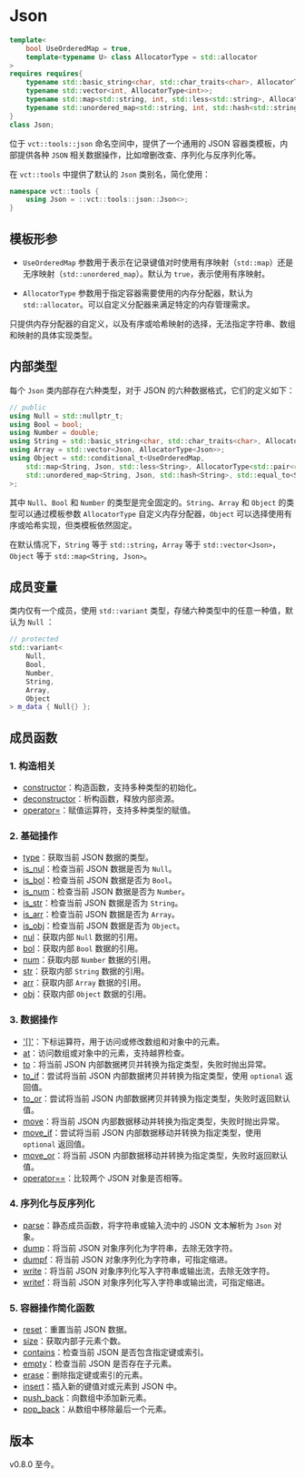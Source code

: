 # **Json**

```cpp
template<
    bool UseOrderedMap = true,
    template<typename U> class AllocatorType = std::allocator
>
requires requires{
    typename std::basic_string<char, std::char_traits<char>, AllocatorType<char>>;
    typename std::vector<int, AllocatorType<int>>;
    typename std::map<std::string, int, std::less<std::string>, AllocatorType<std::pair<const std::string, int>>>;
    typename std::unordered_map<std::string, int, std::hash<std::string>, std::equal_to<std::string>, AllocatorType<std::pair<const std::string, int>>>;
}
class Json;
```

位于 `vct::tools::json` 命名空间中，提供了一个通用的 JSON 容器类模板，内部提供各种 `JSON` 相关数据操作，比如增删改查、序列化与反序列化等。

在 `vct::tools` 中提供了默认的 `Json` 类别名，简化使用：

```cpp
namespace vct::tools {
    using Json = ::vct::tools::json::Json<>;
}
```

## 模板形参

- `UseOrderedMap` 参数用于表示在记录键值对时使用有序映射（`std::map`）还是无序映射（`std::unordered_map`）。默认为 `true`，表示使用有序映射。

- `AllocatorType` 参数用于指定容器需要使用的内存分配器，默认为 `std::allocator`。可以自定义分配器来满足特定的内存管理需求。

只提供内存分配器的自定义，以及有序或哈希映射的选择，无法指定字符串、数组和映射的具体实现类型。

## 内部类型

每个 `Json` 类内部存在六种类型，对于 JSON 的六种数据格式，它们的定义如下：

```cpp
// public
using Null = std::nullptr_t;
using Bool = bool;
using Number = double;
using String = std::basic_string<char, std::char_traits<char>, AllocatorType<char>>;
using Array = std::vector<Json, AllocatorType<Json>>;
using Object = std::conditional_t<UseOrderedMap,
    std::map<String, Json, std::less<String>, AllocatorType<std::pair<const String, Json>>>,
    std::unordered_map<String, Json, std::hash<String>, std::equal_to<String>, AllocatorType<std::pair<const String, Json>>>
>;
```

其中 `Null`、`Bool` 和 `Number` 的类型是完全固定的。`String`、`Array` 和 `Object` 的类型可以通过模板参数 `AllocatorType` 自定义内存分配器，`Object` 可以选择使用有序或哈希实现，但类模板依然固定。

在默认情况下，`String` 等于 `std::string`，`Array` 等于 `std::vector<Json>`，`Object` 等于 `std::map<String, Json>`。

## 成员变量

类内仅有一个成员，使用 `std::variant` 类型，存储六种类型中的任意一种值，默认为 `Null` ：

```cpp
// protected
std::variant<
    Null,
    Bool,
    Number,
    String,
    Array,
    Object
> m_data { Null{} };
```

## 成员函数

### 1. 构造相关

- [constructor](constructor.md)：构造函数，支持多种类型的初始化。
- [deconstructor](destructor.md)：析构函数，释放内部资源。
- [operator=](operator_assign.md)：赋值运算符，支持多种类型的赋值。

### 2. 基础操作

- [type](type.md)：获取当前 JSON 数据的类型。
- [is_nul](is_nul.md)：检查当前 JSON 数据是否为 `Null`。
- [is_bol](is_bol.md)：检查当前 JSON 数据是否为 `Bool`。
- [is_num](is_num.md)：检查当前 JSON 数据是否为 `Number`。
- [is_str](is_str.md)：检查当前 JSON 数据是否为 `String`。
- [is_arr](is_arr.md)：检查当前 JSON 数据是否为 `Array`。
- [is_obj](is_obj.md)：检查当前 JSON 数据是否为 `Object`。
- [nul](get_nul.md)：获取内部 `Null` 数据的引用。
- [bol](get_bol.md)：获取内部 `Bool` 数据的引用。
- [num](get_num.md)：获取内部 `Number` 数据的引用。
- [str](get_str.md)：获取内部 `String` 数据的引用。
- [arr](get_arr.md)：获取内部 `Array` 数据的引用。
- [obj](get_obj.md)：获取内部 `Object` 数据的引用。

### 3. 数据操作

- ['[]'](operator_bracket.md)：下标运算符，用于访问或修改数组和对象中的元素。
- [at](at.md)：访问数组或对象中的元素，支持越界检查。
- [to](to.md)：将当前 JSON 内部数据拷贝并转换为指定类型，失败时抛出异常。
- [to_if](to_if.md)：尝试将当前 JSON 内部数据拷贝并转换为指定类型，使用 `optional` 返回值。
- [to_or](to_or.md)：尝试将当前 JSON 内部数据拷贝并转换为指定类型，失败时返回默认值。
- [move](move.md)：将当前 JSON 内部数据移动并转换为指定类型，失败时抛出异常。
- [move_if](move_if.md)：尝试将当前 JSON 内部数据移动并转换为指定类型，使用 `optional` 返回值。
- [move_or](move_or.md)：将当前 JSON 内部数据移动并转换为指定类型，失败时返回默认值。
- [operator==](operator_eq.md)：比较两个 JSON 对象是否相等。

### 4. 序列化与反序列化

- [parse](parse.md)：静态成员函数，将字符串或输入流中的 JSON 文本解析为 `Json` 对象。
- [dump](dump.md)：将当前 JSON 对象序列化为字符串，去除无效字符。
- [dumpf](dumpf.md)：将当前 JSON 对象序列化为字符串，可指定缩进。
- [write](write.md)：将当前 JSON 对象序列化写入字符串或输出流，去除无效字符。
- [writef](writef.md)：将当前 JSON 对象序列化写入字符串或输出流，可指定缩进。

### 5. 容器操作简化函数

- [reset](reset.md)：重置当前 JSON 数据。
- [size](size.md)：获取内部子元素个数。
- [contains](contains.md)：检查当前 JSON 是否包含指定键或索引。
- [empty](empty.md)：检查当前 JSON 是否存在子元素。
- [erase](erase.md)：删除指定键或索引的元素。
- [insert](insert.md)：插入新的键值对或元素到 JSON 中。
- [push_back](push_back.md)：向数组中添加新元素。
- [pop_back](pop_back.md)：从数组中移除最后一个元素。

## 版本

v0.8.0 至今。
